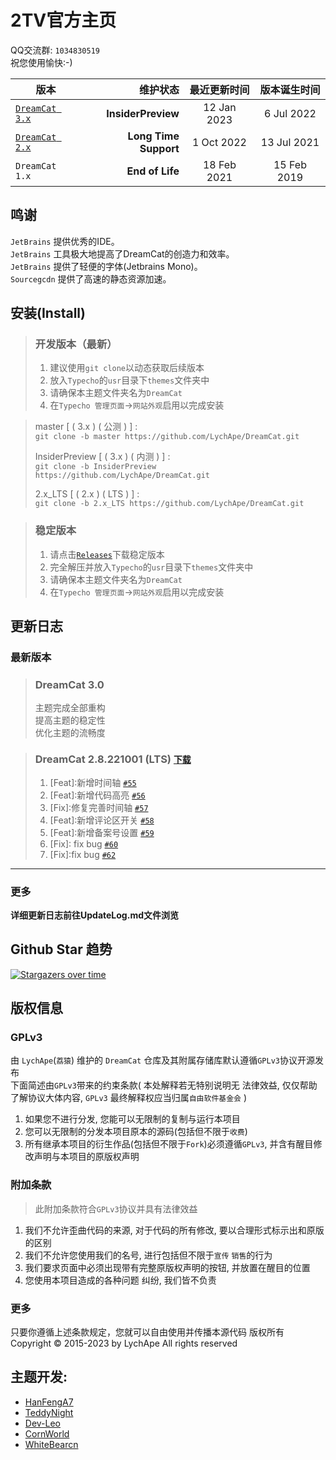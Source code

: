 # 2TV官方主页

QQ交流群: `1034830519`   
祝您使用愉快:-)

| 版本                                                                        |                  维护状态 |    最近更新时间    |    版本诞生时间    |
|---------------------------------------------------------------------------|----------------------:|:------------:|:------------:|
| [`DreamCat 3.x`](https://github.com/LychApe/DreamCat/tree/InsiderPreview) |    **InsiderPreview** | 12 Jan  2023 | 6 Jul  2022  |
| [`DreamCat 2.x`](https://github.com/LychApe/DreamCat/tree/2.x_LTS)        | **Long Time Support** |  1 Oct 2022  | 13 Jul  2021 |
| `DreamCat 1.x`                                                            |       **End of Life** | 18 Feb 2021  | 15 Feb  2019 |

## 鸣谢

`JetBrains` 提供优秀的IDE。  
`JetBrains` 工具极大地提高了DreamCat的创造力和效率。  
`JetBrains` 提供了轻便的字体(Jetbrains Mono)。  
`Sourcegcdn` 提供了高速的静态资源加速。

## 安装(Install)

> ### 开发版本（最新）
> 1. 建议使用`git clone`以动态获取后续版本
> 2. 放入`Typecho`的`usr`目录下`themes`文件夹中
> 3. 请确保本主题文件夹名为`DreamCat`
> 4. 在`Typecho 管理页面`->`网站外观`启用以完成安装

> master [ ( 3.x ) ( 公测 ) ] :  
> ` git clone -b master https://github.com/LychApe/DreamCat.git `
>
> InsiderPreview [ ( 3.x ) ( 内测 ) ] :  
> ` git clone -b InsiderPreview https://github.com/LychApe/DreamCat.git `
>
> 2.x_LTS [ ( 2.x ) ( LTS ) ] :  
> ` git clone -b 2.x_LTS https://github.com/LychApe/DreamCat.git `

> ### 稳定版本
> 1. 请点击[`Releases`](https://github.com/LychApe/DreamCat/releases)下载稳定版本
> 2. 完全解压并放入`Typecho`的`usr`目录下`themes`文件夹中
> 3. 请确保本主题文件夹名为`DreamCat`
> 4. 在`Typecho 管理页面`->`网站外观`启用以完成安装

## 更新日志

### 最新版本

> ### DreamCat 3.0
> 主题完成全部重构  
> 提高主题的稳定性  
> 优化主题的流畅度

> ### DreamCat 2.8.221001 (LTS)  [`下载`](https://github.com/LychApe/DreamCat/archive/refs/tags/2.8.221001.1(LTS).zip)
> 1. [Feat]:新增时间轴 [`#55`](https://github.com/LychApe/DreamCat/pull/55)
> 2. [Feat]:新增代码高亮 [`#56`](https://github.com/LychApe/DreamCat/pull/56)
> 3. [Fix]:修复完善时间轴 [`#57`](https://github.com/LychApe/DreamCat/pull/57)
> 4. [Feat]:新增评论区开关 [`#58`](https://github.com/LychApe/DreamCat/pull/58)
> 5. [Feat]:新增备案号设置 [`#59`](https://github.com/LychApe/DreamCat/pull/59)
> 6. [Fix]: fix bug [`#60`](https://github.com/LychApe/DreamCat/pull/60)
> 7. [Fix]:fix bug [`#62`](https://github.com/LychApe/DreamCat/pull/62)
  
------

### 更多

**详细更新日志前往UpdateLog.md文件浏览**

## Github Star 趋势

[![Stargazers over time](https://starchart.cc/LychApe/DreamCat.svg)](https://starchart.cc/LychApe/DreamCat)

## 版权信息

### GPLv3

由 `LychApe`(`荔猿`) 维护的 `DreamCat` 仓库及其附属存储库默认遵循`GPLv3`协议开源发布  
下面简述由`GPLv3`带来的约束条款( 本处解释若无特别说明无 法律效益, 仅仅帮助了解协议大体内容, `GPLv3`
最终解释权应当归属`自由软件基金会` )

1. 如果您不进行分发, 您能可以无限制的复制与运行本项目
2. 您可以无限制的分发本项目原本的源码(包括但不限于`收费`)
2. 所有继承本项目的衍生作品(包括但不限于`Fork`)必须遵循`GPLv3`, 并含有醒目修改声明与本项目的原版权声明

### 附加条款

> 此附加条款符合`GPLv3`协议并具有法律效益

1. 我们不允许歪曲代码的来源, 对于代码的所有修改, 要以合理形式标示出和原版的区别
2. 我们不允许您使用我们的名号, 进行包括但不限于`宣传` `销售`的行为
3. 我们要求页面中必须出现带有完整原版权声明的按钮, 并放置在醒目的位置
4. 您使用本项目造成的各种问题 纠纷, 我们皆不负责

### 更多

只要你遵循上述条款规定，您就可以自由使用并传播本源代码 版权所有 Copyright © 2015-2023 by LychApe All rights reserved

## 主题开发:

- [HanFengA7](https://github.com/HanFengA7)
- [TeddyNight](https://github.com/TeddyNight)
- [Dev-Leo](https://github.com/Dev-Leo)
- [CornWorld](https://github.com/CornWorld)
- [WhiteBearcn](https://github.com/whitebearcn)
